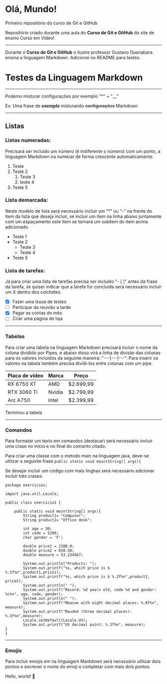 # Olá, Mundo!
 Primeiro repositório do curso de Git e GitHub

 Repositório criado durante uma aula do **Curso de Git e GitHub** do site de ensino Curso em Vídeo!
 
 ---

Durante o **Curso de Git e GitHub** o ilustre professor Gustavo Guanabara ensina a linguagem Markdown. Adicionei no README para testes.

# Testes da Linguagem Markdown
---
Podemo misturar configurações por exemplo "*" + "__"

Ex: Uma frase de __*exemplo*__ misturando ~~configurações~~ Markdown

---
## Listas

### Listas numeradas:

Precisará ser incluído um número (é indiferente o número) com um ponto, a linguagem Markdown ira numerar de forma crescente automaticamente.

1. Teste
7. Teste 2
   1. Teste 3
   2. teste 4
40. Teste 5

### Lista demarcada:

Neste modelo de lista será necessário incluir um "*" ou "-" na frente do item da lista que deseja incluir, se incluir um item na linha abaixo juntamente com um espaçamento este item se tornará um subitem do item acima adicionado.

* Teste 1
* Teste 2
  * Teste 3
  * Teste 4
* Teste 5

### Lista de tarefas:

Já para criar uma lista de tarefas precisa ser incluído "- [ ]" antes da frase da tarefa, se quiser indicar que a tarefa for concluída será necessário incluir um X dentro dos colchetes.

- [x] Fazer uma Issue de testes
- [ ] Participar da reunião a tarde
- [X] Pagar as contas do mês
- [ ] Criar uma página de loja

---
### Tabelas

Para criar uma tabela na linguagem Markdown precisará incluir o nome da coluna dividido por Pipes, e abaixo disso virá a linha de divisão das colunas para os valores incluídos da seguinte maneira: "---|---|---". Para inserir os valores na tabela também precisa dividi-los entre colunas com um pipe.

Placa de vídeo | Marca | Preço
---|---|---
RX 6750 XT | AMD | $2.699,99
RTX 3060 Ti | Nvidia | $2.799,99
Arc A750 | Intel | $2.399,99

Terminou a tabela

---

### Comandos

Para formatar um texto em comandos (destacar) será necessário incluir uma crase no início e no final do comanto citado.

Para criar uma classe com o metodo main na linguagem java, deve-se utilizar a seguinte frase `public static void main(String[] args){`

Se desejar incluir um código com mais linghas será necessário adicionar incluir três crases:

```
package exercicios;

import java.util.Locale;

public class exercicio1 {
    
    public static void main(String[] args){
        String product1= "Computer";
        String product2= "Office desk";
        
        int age = 30;
        int code = 5290;
        char gender = 'F';
        
        double price1 = 2100.0;
        double price2 = 650.50;
        double measure = 53.234567;
        
        System.out.println("Products: ");
        System.out.printf("%s, which price is $ %.2f%n",product1,price1);
        System.out.printf("%s, which price is $ %.2f%n",product2, price2);
        System.out.println(" ");
        System.out.printf("Record: %d years old, code %d and gender: %c%n", age, code, gender);
        System.out.println(" ");
        System.out.printf("Measue with eight decimal places: %.8f%n", measure);
        System.out.printf("Reuded (three decimal places): %.3f%n",measure);
        Locale.setDefault(Locale.US);
        System.out.printf("US decimal point: %.3f%n", measure);
}
}
```
---

### Emojis

Para incluir emojis em na linguagem Markdown será necessário utilizar dois pontos e escrever o nome do emoji e completar com mais dois pontos.

Hello, world! :wave:
